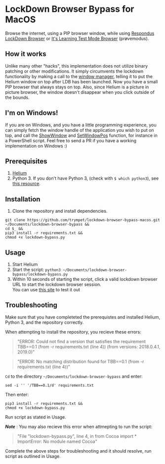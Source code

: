 # LockDown Browser Bypass for MacOS
Browse the internet, using a PIP browser window, while using [Respondus LockDown Browser](https://web.respondus.com/he/lockdownbrowser/) or [It's Learning Test Mode Browser](https://support.itslearning.com/en/support/solutions/articles/7000053270-test-mode-browser) (prøvemodus).
## How it works
Unlike many other "hacks", this implementation does not utilize binary patching or other modifications. It simply circumvents the lockdown functionality by making a call to the [window manager](https://en.wikipedia.org/wiki/Window_manager), telling it to put the Helium window on top after LDB has been launched. Now you have a small PIP browser that always stays on top. Also, since Helium is a picture in picture browser, the window doesn't disappear when you click outside of the bounds.

## I'm on Windows!
If you are on Windows, and you have a little programming experience, you can simply fetch the window handle of the application you wish to put on top, and call the [ShowWindow](https://docs.microsoft.com/en-us/windows/win32/api/winuser/nf-winuser-showwindow) and [SetWindowPos](https://docs.microsoft.com/en-us/windows/win32/api/winuser/nf-winuser-setwindowpos) function, for instance in a PowerShell script. Feel free to send a PR if you have a working implementation on Windows :)

## Prerequisites
1. [Helium](https://github.com/JadenGeller/Helium)
1. Python 3. If you don't have Python 3, (check with `$ which python3`), see [this resource](https://installpython3.com/mac/).

## Installation
1. Clone the repository and install dependencies.  
```
git clone https://github.com/trympet/lockdown-browser-bypass-macos.git ~/Documents/lockdown-browser-bypass &&
cd $_ &&
pip3 install -r requirements.txt &&
chmod +x lockdown-bypass.py
```

## Usage
1. Start Helium   
2. Start the script: `python3 ~/Documents/lockdown-browser-bypass/lockdown-bypass.py`   
3. Within 10 seconds of starting the script, click a valid lockdown browser URL to start the lockdown browser session.   
You can use [this site](https://webassign.com/instructors/features/secure-testing/lockdown-browser/) to test it out

## Troubleshooting
  Make sure that you have completeted the prerequistes and installed Helium, Python 3, and the repository correctly. 
  
  When attempting to install the repository, you recieve these errors:
  
   >"ERROR: Could not find a version that satisfies the requirement TBB==0.1 (from -r requirements.txt (line 4)) (from versions: 2018.0.4.1, 2019.0)"
   
   >"ERROR: No matching distribution found for TBB==0.1 (from -r requirements.txt (line 4))"
  
  `Cd` to the directory `~/Documents/lockdown-browser-bypass` and enter:
  
    sed -i '' '/TBB==0.1/d' requirements.txt
  
  Then enter:
  
    pip3 install -r requirements.txt &&
    chmod +x lockdown-bypass.py
  
  Run script as stated in Usage.
  
  ***Note*** : You may also recieve this error when attmepting to run the script:

  >"File "lockdown-bypass.py", line 4, in
  >from Cocoa import *
  >ImportError: No module named Cocoa"

  Complete the above steps for troubleshooting and it should resolve, run script as outlined in Usage.
